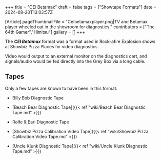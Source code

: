 +++
title = "CEI Betamax"
draft = false
tags = ["Showtape Formats"]
date = 2024-08-20T13:03:57Z

[Article]
pageThumbnailFile = "Ceibetamaxplayer.png|TV and Betamax player wheeled out in the showroom for diagnostics."
contributors = ["The 64th Gamer","Himitsu"]
gallery = []
+++

The <b><i>CEI Betamax</b></i> format was a format used in Rock-afire Explosion shows at Showbiz Pizza Places for video diagnostics.

Video would output to an external monitor on the diagnostics cart, and signals/audio would be fed directly into the Grey Box via a long cable. 

<h2> Tapes </h2>
Only a few tapes are known to have been in this format:

* Billy Bob Diagnostic Tape
* [Beach Bear Diagnostic Tape]({{< ref "wiki/Beach Bear Diagnostic Tape.md" >}})
* Rolfe & Earl Diagnostic Tape

* [Showbiz Pizza Calibration Video Tape]({{< ref "wiki/Showbiz Pizza Calibration Video Tape.md" >}})
* [Uncle Klunk Diagnostic Tape]({{< ref "wiki/Uncle Klunk Diagnostic Tape.md" >}})